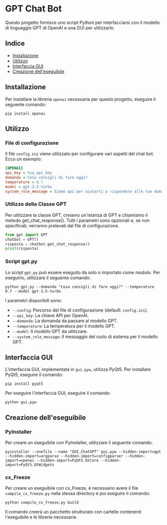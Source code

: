 # GPT Chat Bot

Questo progetto fornisce uno script Python per interfacciarsi con il modello di linguaggio GPT di OpenAI e una GUI per utilizzarlo.

## Indice

- [Installazione](#installazione)
- [Utilizzo](#utilizzo)
- [Interfaccia GUI](#interfaccia-gui)
- [Creazione dell'eseguibile](#creazione-delleseguibile)

## Installazione

Per installare la libreria `openai` necessaria per questo progetto, eseguire il seguente comando:

```shell
pip install openai
```

## Utilizzo

### File di configurazione

Il file `config.ini` viene utilizzato per configurare vari aspetti del chat bot. Ecco un esempio:

```ini
[OPENAI]
api_key = tua_api_key
domanda = Cosa consigli di fare oggi?
temperature = 0.7
model = gpt-3.5-turbo
system_role_message = Siamo qui per aiutarti a rispondere alle tue domande.
```

### Utilizzo della Classe GPT

Per utilizzare la classe GPT, creiamo un'istanza di GPT e chiamiamo il metodo get_chat_response(). Tutti i parametri sono opzionali e, se non specificati, verranno prelevati dal file di configurazione.

```python
from gpt import GPT
chatbot = GPT()
risposta = chatbot.get_chat_response()
print(risposta)
```

### Script gpt.py

Lo script `gpt.py` può essere eseguito da solo o importato come modulo. Per eseguirlo, utilizzare il seguente comando:

```shell
python gpt.py --domanda "Cosa consigli di fare oggi?" --temperature 0.7 --model gpt-3.5-turbo
```

I parametri disponibili sono:

- `--config`: Percorso del file di configurazione (default: `config.ini`).
- `--api_key`: La chiave API per OpenAI.
- `--domanda`: La domanda da passare al modello GPT.
- `--temperature`: La temperatura per il modello GPT.
- `--model`: Il modello GPT da utilizzare.
- `--system_role_message`: Il messaggio del ruolo di sistema per il modello GPT.

## Interfaccia GUI

L'interfaccia GUI, implementata in `gui.pyw`, utilizza PyQt5. Per installare PyQt5, eseguire il comando:

```shell
pip install pyqt5
```

Per eseguire l'interfaccia GUI, eseguire il comando:

```shell
python gui.pyw
```

## Creazione dell'eseguibile

### PyInstaller

Per creare un eseguibile con PyInstaller, utilizzare il seguente comando:

```shell
pyinstaller --onefile --name "GUI_ChatGPT" gui.pyw --hidden-import=gpt --hidden-import=argparse --hidden-import=configparser --hidden-import=openai --hidden-import=PyQt5.QtCore --hidden-import=PyQt5.QtWidgets
```

### cx_Freeze

Per creare un eseguibile con cx_Freeze, è necessario avere il file `compile_cx_freeze.py` nella stessa directory e poi eseguire il comando:

```shell
python compile_cx_freeze.py build
```

Il comando creerà un pacchetto strutturato con cartelle contenenti l'eseguibile e le librerie necessarie.